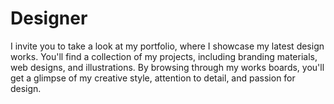 # Designer
I invite you to take a look at my portfolio, where I showcase my latest design works. You'll find a collection of my  projects, including  branding materials, web designs, and illustrations. By browsing through my works boards, you'll get a glimpse of my creative style, attention to detail, and passion for design. 
